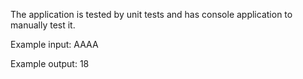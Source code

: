 The application is tested by unit tests and has console application to manually test it.

Example input:
AAAA

Example output:
18
